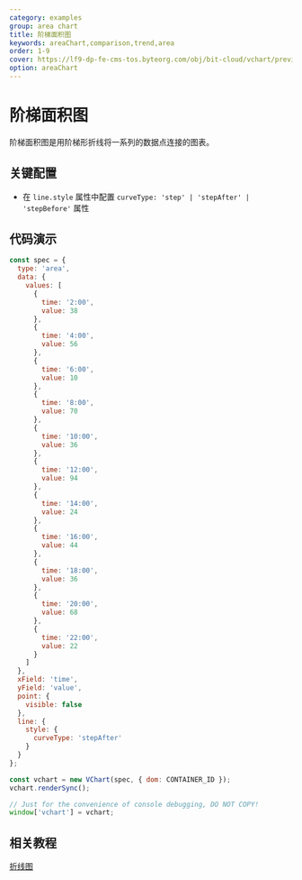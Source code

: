 ```yaml
---
category: examples
group: area chart
title: 阶梯面积图
keywords: areaChart,comparison,trend,area
order: 1-9
cover: https://lf9-dp-fe-cms-tos.byteorg.com/obj/bit-cloud/vchart/preview/area-chart/step-area.png
option: areaChart
---
```


# 阶梯面积图

阶梯面积图是用阶梯形折线将一系列的数据点连接的图表。

## 关键配置

- 在 `line.style` 属性中配置 `curveType: 'step' | 'stepAfter' | 'stepBefore'` 属性

## 代码演示

```javascript livedemo
const spec = {
  type: 'area',
  data: {
    values: [
      {
        time: '2:00',
        value: 38
      },
      {
        time: '4:00',
        value: 56
      },
      {
        time: '6:00',
        value: 10
      },
      {
        time: '8:00',
        value: 70
      },
      {
        time: '10:00',
        value: 36
      },
      {
        time: '12:00',
        value: 94
      },
      {
        time: '14:00',
        value: 24
      },
      {
        time: '16:00',
        value: 44
      },
      {
        time: '18:00',
        value: 36
      },
      {
        time: '20:00',
        value: 68
      },
      {
        time: '22:00',
        value: 22
      }
    ]
  },
  xField: 'time',
  yField: 'value',
  point: {
    visible: false
  },
  line: {
    style: {
      curveType: 'stepAfter'
    }
  }
};

const vchart = new VChart(spec, { dom: CONTAINER_ID });
vchart.renderSync();

// Just for the convenience of console debugging, DO NOT COPY!
window['vchart'] = vchart;
```

## 相关教程

[折线图](link)
